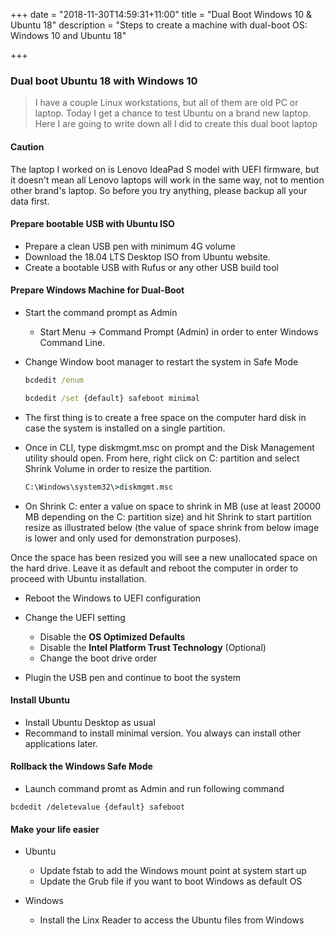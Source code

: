 +++
date = "2018-11-30T14:59:31+11:00"
title = "Dual Boot Windows 10 & Ubuntu 18"
description = "Steps to create a machine with dual-boot OS: Windows 10 and Ubuntu 18"

+++


### Dual boot Ubuntu 18 with Windows 10

> I have a couple Linux workstations, but all of them are old PC or laptop. Today I get a chance to test Ubuntu on a brand new laptop. Here I are going to write down all I did to create this dual boot laptop 

#### Caution

The laptop I worked on is Lenovo IdeaPad S model with UEFI firmware, but it doesn't mean all Lenovo laptops will work in the same way, not to mention other brand's laptop. So before you try anything, please backup all your data first. 

#### Prepare bootable USB with Ubuntu ISO

* Prepare a clean USB pen with minimum 4G volume
* Download the 18.04 LTS Desktop ISO from Ubuntu website. 
* Create a bootable USB with Rufus or any other USB build tool


#### Prepare Windows Machine for Dual-Boot

* Start the command prompt as Admin

    * Start Menu -> Command Prompt (Admin) in order to enter Windows Command Line.

* Change Window boot manager to restart the system in Safe Mode

    ```bat
    bcdedit /enum 
    
    bcdedit /set {default} safeboot minimal

    ```

* The first thing is to create a free space on the computer hard disk in case the system is installed on a single partition.


* Once in CLI, type diskmgmt.msc on prompt and the Disk Management utility should open. From here, right click on C: partition and select Shrink Volume in order to resize the partition.

    ```cmd
    C:\Windows\system32\>diskmgmt.msc
    ```

* On Shrink C: enter a value on space to shrink in MB (use at least 20000 MB depending on the C: partition size) and hit Shrink to start partition resize as illustrated below (the value of space shrink from below image is lower and only used for demonstration purposes).

Once the space has been resized you will see a new unallocated space on the hard drive. Leave it as default and reboot the computer in order to proceed with Ubuntu installation.

* Reboot the Windows to UEFI configuration

* Change the UEFI setting

    * Disable the **OS Optimized Defaults**
    * Disable the **Intel Platform Trust Technology**  (Optional)
    * Change the boot drive order 

* Plugin the USB pen and continue to boot the system

#### Install Ubuntu

* Install Ubuntu Desktop as usual
* Recommand to install minimal version. You always can install other applications later.


#### Rollback the Windows Safe Mode

* Launch command promt as Admin and run following command

```
bcdedit /deletevalue {default} safeboot
```

#### Make your life easier

- Ubuntu

    * Update fstab to add the Windows mount point at system start up
    * Update the Grub file if you want to boot Windows as default OS

- Windows

    * Install the Linx Reader to access the Ubuntu files from Windows
    
     